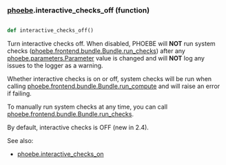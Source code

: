 ### [phoebe](phoebe.md).interactive_checks_off (function)


```py

def interactive_checks_off()

```



Turn interactive checks off.  When disabled, PHOEBE will **NOT** run system checks
([phoebe.frontend.bundle.Bundle.run_checks](phoebe.frontend.bundle.Bundle.run_checks.md)) after any
[phoebe.parameters.Parameter](phoebe.parameters.Parameter.md) value is changed and will **NOT** log any issues
to the logger as a warning.

Whether interactive checks is on or off, system checks will be run when
calling [phoebe.frontend.bundle.Bundle.run_compute](phoebe.frontend.bundle.Bundle.run_compute.md) and will raise
an error if failing.

To manually run system checks at any time, you can call
[phoebe.frontend.bundle.Bundle.run_checks](phoebe.frontend.bundle.Bundle.run_checks.md).

By default, interactive checks is OFF (new in 2.4).

See also:
* [phoebe.interactive_checks_on](phoebe.interactive_checks_on.md)

